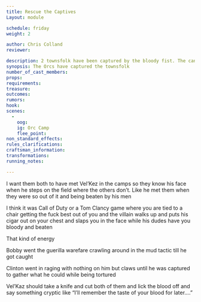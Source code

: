 ```yaml
---
title: Rescue the Captives
Layout: module

schedule: friday
weight: 2 

author: Chris Colland
reviewer: 

description: 2 townsfolk have been captured by the bloody fist. The can be rescued by the town. 
synopsis: The Orcs have captured the townsfolk
number_of_cast_members: 
props: 
requirements: 
treasure: 
outcomes: 
rumors: 
hook: 
scenes: 
  - 
    oog: 
    ig: Orc Camp
    flee_point: 
non_standard_effects: 
rules_clarifications: 
craftsman_information: 
transformations: 
running_notes: 

---
```


I want them both to have met Vel’Kez in the camps so they know his face when he steps on the field where the others don’t. Like he met them when they were so out of it and being beaten by his men

I think it was Call of Duty or a Tom Clancy game where you are tied to a chair getting the fuck best out of you and the villain walks up and puts his cigar out on your chest and slaps you in the face while his dudes have you bloody and beaten

That kind of energy

Bobby went the guerilla warefare crawling around in the mud tactic till he got caught

Clinton went in raging with nothing on him but claws until he was captured to gather what he could while being tortured

Vel’Kaz should take a knife and cut both of them and lick the blood off and say something cryptic like “I’ll remember the taste of your blood for later….”
